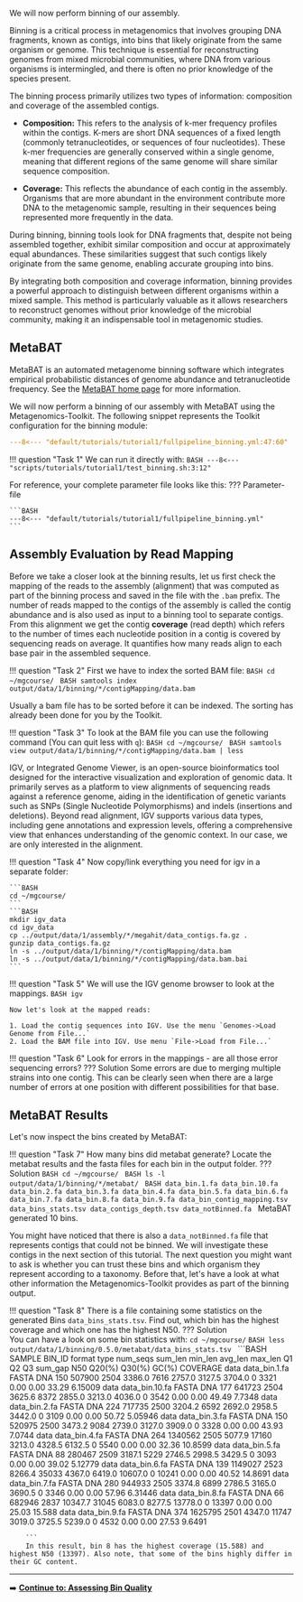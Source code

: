 
We will now perform binning of our assembly.

Binning is a critical process in metagenomics that involves grouping DNA fragments, known as contigs,
into bins that likely originate from the same organism or genome.
This technique is essential for reconstructing genomes from mixed microbial communities,
where DNA from various organisms is intermingled,
and there is often no prior knowledge of the species present.

The binning process primarily utilizes two types of information: composition and coverage of the assembled contigs.

 * **Composition:** This refers to the analysis of k-mer frequency profiles within the contigs. K-mers are short DNA sequences of a fixed length (commonly tetranucleotides, or sequences of four nucleotides). These k-mer frequencies are generally conserved within a single genome, meaning that different regions of the same genome will share similar sequence composition.

 * **Coverage:** This reflects the abundance of each contig in the assembly. Organisms that are more abundant in the environment contribute more DNA to the metagenomic sample,
resulting in their sequences being represented more frequently in the data.

During binning, binning tools look for DNA fragments that, despite not being assembled together,
exhibit similar composition and occur at approximately equal abundances.
These similarities suggest that such contigs likely originate from the same genome,
enabling accurate grouping into bins.

By integrating both composition and coverage information, 
binning provides a powerful approach to distinguish between different organisms within a mixed sample. This method is particularly valuable as it allows researchers to reconstruct genomes without prior knowledge of the microbial community, making it an indispensable tool in metagenomic studies.


## MetaBAT

MetaBAT is an automated metagenome binning software
which integrates empirical probabilistic distances of genome abundance
and tetranucleotide frequency. See the [MetaBAT home page](https://bitbucket.org/berkeleylab/metabat) for more information.
  
We will now perform a binning of our assembly with MetaBAT using the Metagenomics-Toolkit.
The following snippet represents the Toolkit configuration for the binning module:

```YAML linenums="1" title="Binning Configuration File Snippet 1"
---8<--- "default/tutorials/tutorial1/fullpipeline_binning.yml:47:60"
```

!!! question "Task 1"
    We can run it directly with:
    ```BASH
    ---8<--- "scripts/tutorials/tutorial1/test_binning.sh:3:12"
    ```

For reference, your complete parameter file looks like this:
??? Parameter-file

    ```BASH
    ---8<--- "default/tutorials/tutorial1/fullpipeline_binning.yml"
    ```    

## Assembly Evaluation by Read Mapping

Before we take a closer look at the binning results, 
let us first check the mapping of the reads to the assembly (alignment) that was computed as part of the binning process and saved in the file with the `.bam` prefix.
The number of reads mapped to the contigs of the assembly is called the contig abundance and is also used as input to a binning tool to separate contigs.
From this alignment we get the contig **coverage** (read depth) which refers to the number of times each nucleotide position in a contig is covered by sequencing reads on average.
It quantifies how many reads align to each base pair in the assembled sequence.

!!! question "Task 2"
    First we have to index the sorted BAM file:
    ```BASH
    cd ~/mgcourse/
    ```
    ```BASH
    samtools index output/data/1/binning/*/contigMapping/data.bam
    ```

Usually a bam file has to be sorted before it can be indexed. The sorting has already been done for you by the Toolkit.
    
!!! question "Task 3"
    To look at the BAM file you can use the following command (You can quit less with `q`):
    ```BASH
    cd ~/mgcourse/
    ```
    ```BASH
    samtools view output/data/1/binning/*/contigMapping/data.bam | less
    ```

IGV, or Integrated Genome Viewer, is an open-source bioinformatics tool designed for the interactive visualization and exploration of genomic data.
It primarily serves as a platform to view alignments of sequencing reads against a reference genome,
aiding in the identification of genetic variants such as SNPs (Single Nucleotide Polymorphisms) and indels (insertions and deletions).
Beyond read alignment, IGV supports various data types, including gene annotations and expression levels, 
offering a comprehensive view that enhances understanding of the genomic context.
In our case, we are only interested in the alignment.
    
!!! question "Task 4"
    Now copy/link everything you need for igv in a separate folder:
    
    ```BASH
    cd ~/mgcourse/
    ```
    ```BASH
    mkdir igv_data
    cd igv_data
    cp ../output/data/1/assembly/*/megahit/data_contigs.fa.gz .
    gunzip data_contigs.fa.gz
    ln -s ../output/data/1/binning/*/contigMapping/data.bam
    ln -s ../output/data/1/binning/*/contigMapping/data.bam.bai
    ```
       
!!! question "Task 5"
    We will use the IGV genome browser to look at the mappings.
    ```BASH
    igv
    ```
    
    Now let's look at the mapped reads:
    
    1. Load the contig sequences into IGV. Use the menu `Genomes->Load Genome from File...`
    2. Load the BAM file into IGV. Use menu `File->Load from File...`
    
!!! question "Task 6"
    Look for errors in the mappings - are all those error sequencing errors?
    ??? Solution
        Some errors are due to merging multiple strains into one contig. This can be clearly seen 
        when there are a large number of errors at one position with different possibilities for that base.

## MetaBAT Results

Let's now inspect the bins created by MetaBAT:

!!! question "Task 7"
    How many bins did metabat generate? Locate the metabat results and the fasta files for each bin in the output folder.
    ??? Solution
        ```BASH
        cd ~/mgcourse/
        ```
        ```BASH
        ls -l output/data/1/binning/*/metabat/
        ```
        ```BASH
        data_bin.1.fa
        data_bin.10.fa
        data_bin.2.fa
        data_bin.3.fa
        data_bin.4.fa
        data_bin.5.fa
        data_bin.6.fa
        data_bin.7.fa
        data_bin.8.fa
        data_bin.9.fa
        data_bin_contig_mapping.tsv
        data_bins_stats.tsv
        data_contigs_depth.tsv
        data_notBinned.fa
        ```
        MetaBAT generated 10 bins.

You might have noticed that there is also a `data_notBinned.fa` file that represents contigs that could not be binned. We will investigate these contigs in the
next section of this tutorial.
The next question you might want to ask is whether you can trust these bins and which organism they represent according to a taxonomy.
Before that, let's have a look at what other information the Metagenomics-Toolkit provides as part of the binning output.

!!! question "Task 8"
    There is a file containing some statistics on the generated Bins `data_bins_stats.tsv`. 
    Find out, which bin has the highest coverage and which one has the highest N50.
    ??? Solution    
        You can have a look on some bin statistics with:
        ```
        cd ~/mgcourse/
        ```
        ```BASH
        less output/data/1/binning/0.5.0/metabat/data_bins_stats.tsv
        ```
        ```BASH
        SAMPLE  BIN_ID  format  type    num_seqs        sum_len min_len avg_len max_len Q1      Q2      Q3      sum_gap N50     Q20(%)  Q30(%)  GC(%)   COVERAGE
        data    data_bin.1.fa   FASTA   DNA     150     507900  2504    3386.0  7616    2757.0  3127.5  3704.0  0       3321    0.00    0.00    33.29   6.15009
        data    data_bin.10.fa  FASTA   DNA     177     641723  2504    3625.6  8372    2855.0  3213.0  4036.0  0       3542    0.00    0.00    49.49   7.7348
        data    data_bin.2.fa   FASTA   DNA     224     717735  2500    3204.2  6592    2692.0  2958.5  3442.0  0       3109    0.00    0.00    50.72   5.05946
        data    data_bin.3.fa   FASTA   DNA     150     520975  2500    3473.2  9084    2739.0  3127.0  3909.0  0       3328    0.00    0.00    43.93   7.0744
        data    data_bin.4.fa   FASTA   DNA     264     1340562 2505    5077.9  17160   3213.0  4328.5  6132.5  0       5540    0.00    0.00    32.36   10.8599
        data    data_bin.5.fa   FASTA   DNA     88      280467  2509    3187.1  5229    2746.5  2998.5  3429.5  0       3093    0.00    0.00    39.02   5.12779
        data    data_bin.6.fa   FASTA   DNA     139     1149027 2523    8266.4  35033   4367.0  6419.0  10607.0 0       10241   0.00    0.00    40.52   14.8691
        data    data_bin.7.fa   FASTA   DNA     280     944933  2505    3374.8  6899    2786.5  3165.0  3690.5  0       3346    0.00    0.00    57.96   6.31446
        data    data_bin.8.fa   FASTA   DNA     66      682946  2837    10347.7 31045   6083.0  8277.5  13778.0 0       13397   0.00    0.00    25.03   15.588
        data    data_bin.9.fa   FASTA   DNA     374     1625795 2501    4347.0  11747   3019.0  3725.5  5239.0  0       4532    0.00    0.00    27.53   9.6491

        ```
        In this result, bin 8 has the highest coverage (15.588) and highest N50 (13397). Also note, that some of the bins highly differ in their GC content.

---

➡️ [**Continue to: Assessing Bin Quality**](./bin_quality.md)

